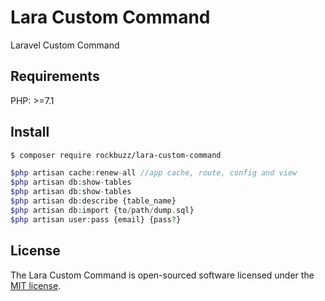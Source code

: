 # Lara Custom Command

Laravel Custom Command

## Requirements

PHP: >=7.1

## Install

```bash
$ composer require rockbuzz/lara-custom-command
```

```php
$php artisan cache:renew-all //app cache, route, config and view
$php artisan db:show-tables
$php artisan db:show-tables
$php artisan db:describe {table_name}
$php artisan db:import {to/path/dump.sql}
$php artisan user:pass {email} {pass?}
```

## License

The Lara Custom Command is open-sourced software licensed under the [MIT license](https://opensource.org/licenses/MIT).